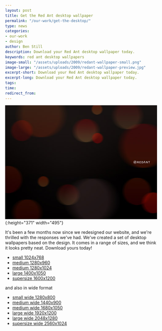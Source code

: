 ```yaml
---
layout: post
title: Get the Red Ant desktop wallpaper
permalink: "/our-work/get-the-desktop/"
type: news
categories:
- our-work
- design
author: Ben Still
description: Download your Red Ant desktop wallpaper today.
keywords: red ant desktop wallpapers
image-small: "/assets/uploads/2009/redant-wallpaper-small.png"
image-large: "/assets/uploads/2009/redant-wallpaper-preview.jpg"
excerpt-short: Download your Red Ant desktop wallpaper today.
excerpt-long: Download your Red Ant desktop wallpaper today.
tags:
time:
redirect_from:
---
```

![desktops preview](/assets/uploads/2009/redant-wallpaper-preview.jpg){:height="371" width="495"}

It's been a few months now since we redesigned our website, and we're thrilled with the responses we've had. We've created a set of desktop wallpapers based on the design. It comes in a range of sizes, and we think it looks pretty neat. Download yours today!

- [small 1024x768](/assets/uploads/2009/redant-wallpaper-1024x768.jpg)
- [medium 1280x960](/assets/uploads/2009/redant-wallpaper-1280x960.jpg)
- [medium 1280x1024](/assets/uploads/2009/redant-wallpaper-1280x1024.jpg)
- [large 1400x1050](/assets/uploads/2009/redant-wallpaper-1400x1050.jpg)
- [supersize 1600x1200](/assets/uploads/2009/redant-wallpaper-1600x1200.jpg)

and also in wide format

- [small wide 1280x800](/assets/uploads/2009/redant-wallpaper-1280x800.jpg)
- [medium wide 1440x900](/assets/uploads/2009/redant-wallpaper-1440x900.jpg)
- [medium wide 1680x1050](/assets/uploads/2009/redant-wallpaper-1680x1050.jpg)
- [large wide 1920x1200](/assets/uploads/2009/redant-wallpaper-1920x1200.jpg)
- [large wide 2048x1280](/assets/uploads/2009/redant-wallpaper-2048x1280.jpg)
- [supersize wide 2560x1024](/assets/uploads/2009/redant-wallpaper-2560x1024.jpg)
